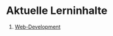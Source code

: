 # Aktuelle Lerninhalte

1.  [Web-Development](https://github.com/informatJonas/learning/tree/learning/web-development)
